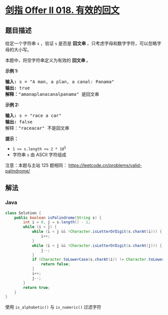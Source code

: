 # [剑指 Offer II 018. 有效的回文](https://leetcode.cn/problems/XltzEq)

## 题目描述



<p>给定一个字符串 <code>s</code> ，验证 <code>s</code>&nbsp;是否是&nbsp;<strong>回文串&nbsp;</strong>，只考虑字母和数字字符，可以忽略字母的大小写。</p>

<p>本题中，将空字符串定义为有效的&nbsp;<strong>回文串&nbsp;</strong>。</p>



<p><strong>示例 1:</strong></p>

<pre>
<strong>输入: </strong>s =<strong> </strong>&quot;A man, a plan, a canal: Panama&quot;
<strong>输出:</strong> true
<strong>解释：</strong>&quot;amanaplanacanalpanama&quot; 是回文串</pre>

<p><strong>示例 2:</strong></p>

<pre>
<strong>输入:</strong> s = &quot;race a car&quot;
<strong>输出:</strong> false
解释：&quot;raceacar&quot; 不是回文串</pre>



<p><strong>提示：</strong></p>

<ul>
	<li><code>1 &lt;= s.length &lt;= 2 * 10<sup>5</sup></code></li>
	<li>字符串 <code>s</code> 由 ASCII 字符组成</li>
</ul>



<p><meta charset="UTF-8" />注意：本题与主站 125&nbsp;题相同：&nbsp;<a href="https://leetcode.cn/problems/valid-palindrome/">https://leetcode.cn/problems/valid-palindrome/</a></p>

## 解法

### **Java**

```java
class Solution {
    public boolean isPalindrome(String s) {
        int i = 0, j = s.length() - 1;
        while (i < j) {
            while (i < j && !Character.isLetterOrDigit(s.charAt(i))) {
                i++;
            }
            while (i < j && !Character.isLetterOrDigit(s.charAt(j))) {
                j--;
            }
            if (Character.toLowerCase(s.charAt(i)) != Character.toLowerCase(s.charAt(j))) {
                return false;
            }
            i++;
            j--;
        }
        return true;
    }
}
```

使用 `is_alphabetic()` 与 `is_numeric()` 过滤字符
